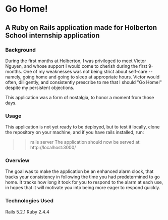# Go Home!

## A Ruby on Rails application made for Holberton School internship application

### Background

During the first months at Holberton, I was privileged to meet Victor Nguyen, and whose support I would come to cherish during the first 9-months. One of my weaknesses was not being strict about self-care -- namely, going home and going to sleep at appropriate hours. Victor would often, dilligently, and consistently prescribe to me that I should "Go Home!" despite my persistent objections.

This application was a form of nostalgia, to honor a moment from those days.

### Usage
This application is not yet ready to be deployed, but to test it locally, clone the repository on your machine, and if you have rails installed, run:  
>> rails server
The application should now be served at:
http://localhost:3000/

### Overview
The goal was to make the application be an enhanced alarm clock, that tracks your consistency in following the time you had predetermined to go home. It tracks how long it took for you to respond to the alarm at each use, in hopes that it will motivate you into being more eager to respond quickly.

### Technologies Used
Rails 5.2.1
Ruby 2.4.4